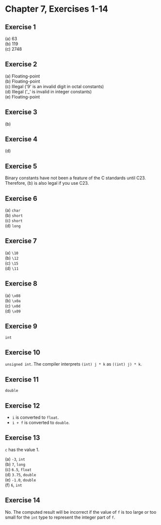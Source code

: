 # Chapter 7, Exercises 1-14

## Exercise 1

\(a\) 63 \
\(b\) 119 \
\(c\) 2748

## Exercise 2

\(a\) Floating-point \
\(b\) Floating-point \
\(c\) Illegal ('9' is an invalid digit in octal constants) \
\(d\) Illegal ('_' is invalid in integer constants) \
\(e\) Floating-point

## Exercise 3

\(b\)

## Exercise 4

\(d\)

## Exercise 5

Binary constants have not been a feature of the C standards until C23.
Therefore, (b) is also legal if you use C23.

## Exercise 6

\(a\) `char` \
\(b\) `short` \
\(c\) `short` \
\(d\) `long`

## Exercise 7

\(a\) `\10` \
\(b\) `\12` \
\(c\) `\15` \
\(d\) `\11`

## Exercise 8

\(a\) `\x08` \
\(b\) `\x0a` \
\(c\) `\x0d` \
\(d\) `\x09`

## Exercise 9

`int`

## Exercise 10

`unsigned int`. The compiler interprets `(int) j * k` as `((int) j) * k`.

## Exercise 11

`double`

## Exercise 12

* `i` is converted to `float`.
* `i + f` is converted to `double`.

## Exercise 13

`c` has the value 1.

\(a\) `-3`, `int` \
\(b\) `7`, `long` \
\(c\) `6.5`, `float` \
\(d\) `3.75`, `double` \
\(e\) `-1.0`, `double` \
\(f\) `6`, `int`

## Exercise 14

No. The computed result will be incorrect if the value of `f` is too large or
too small for the `int` type to represent the integer part of `f`.
